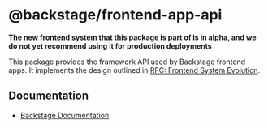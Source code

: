 # @backstage/frontend-app-api

**The [new frontend system](https://backstage.io/docs/frontend-system/) that this package is part of is in alpha, and we do not yet recommend using it for production deployments**

This package provides the framework API used by Backstage frontend apps. It implements the design outlined in [RFC: Frontend System Evolution](https://github.com/backstage/backstage/issues/18372).

## Documentation

- [Backstage Documentation](https://backstage.io/docs)
